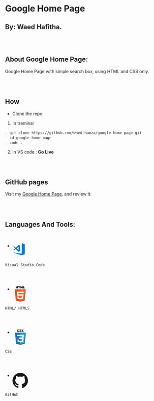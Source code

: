 # Google Home Page
## By: Waed Hafitha.

<br><br>

## About Google Home Page:
Google Home Page with simple search box, using HTML and CSS only.

<br><br>

 ## How 
 - Clone the repo 
 1. In treminal 
 

 ```
 - git clone https://github.com/waed-hamza/google-home-page.git
 - cd google-home-page
 - code .
 ```
 
2. in VS code :
 **Go Live**
 
<br><br>

## GitHub pages
Visit my [Google Home Page][1], and review it. 

<br><br>


## Languages And Tools:
<br/>

* <img align="left" alt="Visual Studio Code" width="40px" src="https://raw.githubusercontent.com/github/explore/80688e429a7d4ef2fca1e82350fe8e3517d3494d/topics/visual-studio-code/visual-studio-code.png" /> 

<br/>

    Visual Studio Code

<br/><br> 

* <img align="left" alt="HTML/HTML5" width="50px" src="https://raw.githubusercontent.com/github/explore/80688e429a7d4ef2fca1e82350fe8e3517d3494d/topics/html/html.png"/> 

<br/>

    HTML/ HTML5

<br/> <br/>

* <img align="left" alt="CSS" width="50px" src="https://raw.githubusercontent.com/github/explore/80688e429a7d4ef2fca1e82350fe8e3517d3494d/topics/css/css.png" /> 

<br/>

    CSS


<br/> <br/>



* <img align="left" alt="GitHub" width="50px" src="https://raw.githubusercontent.com/github/explore/78df643247d429f6cc873026c0622819ad797942/topics/github/github.png" /> 

<br/>

    GitHub


[1]:https://waed-hamza.github.io/google-home-page/
